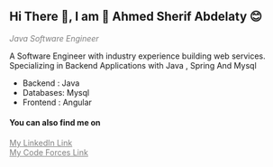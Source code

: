 <h2> Hi There 👋, I am 🤗 Ahmed Sherif Abdelaty 😊 </h2>

<i style="color:gray"> Java Software Engineer </i>

A Software Engineer with industry experience building web services. Specializing in Backend Applications with Java , Spring And Mysql 

<ul>
<li> Backend  : Java </li>
<li> Databases: Mysql</li>
<li> Frontend : Angular</li>
</ul>


<h4>You can also find me on</h4>
<a href="https://www.linkedin.com/in/ahmed-sherif-b87333195/" style="color:gray" >My LinkedIn Link </a>
<br>
<a href="https://codeforces.com/profile/AhmedSherif" style="color:gray">My Code Forces Link </a>
